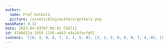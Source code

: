 ```yaml
---
author:
  name: Prof Gotkola
  picture: /assets/blog/authors/gotkola.png
maskRate: 0.32
date: 2025-04-03T07:00:01.556712
id: 434b822a-1059-11f0-a443-e9a16facfd51
content: '[[6, 3, 9, 4, 7, 2, 1, 5, 0], [2, 1, 5, 0, 8, 9, 7, 4, 0], [0, 7, 8, 0, 0, 0, 0, 0, 2], [0, 4, 6, 0, 3, 0, 2, 8, 0], [1, 5, 2, 0, 6, 8, 0, 3, 4], [0, 9, 3, 2, 5, 4, 0, 0, 1], [3, 2, 1, 8, 4, 7, 5, 0, 0], [5, 0, 4, 1, 9, 0, 8, 2, 7], [0, 0, 7, 0, 2, 5, 4, 1, 3]]'
---
```

